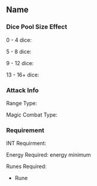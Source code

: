 ## Name


### Dice Pool Size Effect

0 -  4 dice: 

5 -  8 dice: 

9 - 12 dice: 

13 - 16+ dice: 

### Attack Info

Range Type: 

Magic Combat Type: 

### Requirement

INT Requirment: 

Energy Required:  energy minimum

Runes Required:

- Rune
